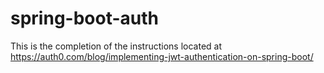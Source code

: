 # spring-boot-auth
This is the completion of the instructions located at https://auth0.com/blog/implementing-jwt-authentication-on-spring-boot/

